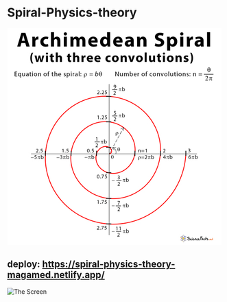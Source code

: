 # Spiral-Physics-theory
![The Screen](https://github.com/AndyMagwayer/Spiral-Physics-theory/blob/main/Archimedean-Spiral.jpg)


## deploy: https://spiral-physics-theory-magamed.netlify.app/

![The Screen]([https://github.com/AndyMagwayer/Spiral-Physics-theory/blob/main/Archimedean-Spiral.jpg](https://github.com/AndyMagwayer/Spiral-Physics-theory/blob/main/Periodic%20Spiral%2011.jpg)https://github.com/AndyMagwayer/Spiral-Physics-theory/blob/main/Periodic%20Spiral%2011.jpg)
